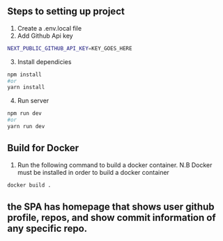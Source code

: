 ## Steps to setting up project

1. Create a .env.local file
2. Add Github Api key

```bash
NEXT_PUBLIC_GITHUB_API_KEY=KEY_GOES_HERE
```

3. Install dependicies

```bash
npm install
#or
yarn install
```

4. Run server

```bash
npm run dev
#or
yarn run dev
```

## Build for Docker

1. Run the following command to build a docker container. N.B Docker must be installed in order to build a docker container

```bash
docker build .
```

## the SPA has homepage that shows user github profile, repos, and show commit information of any specific repo.
